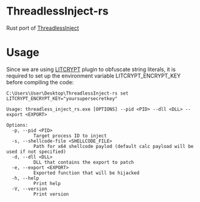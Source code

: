 
# ThreadlessInject-rs

Rust port of [ThreadlessInject](https://github.com/CCob/ThreadlessInject/)

# Usage

Since we are using [LITCRYPT](https://github.com/anvie/litcrypt.rs) plugin to obfuscate string literals, it is required to set up the environment variable LITCRYPT_ENCRYPT_KEY before compiling the code:

	C:\Users\User\Desktop\ThreadlessInject-rs set LITCRYPT_ENCRYPT_KEY="yoursupersecretkey"

```
Usage: threadless_inject_rs.exe [OPTIONS] --pid <PID> --dll <DLL> --export <EXPORT>

Options:
  -p, --pid <PID>
          Target process ID to inject
  -s, --shellcode-file <SHELLCODE_FILE>
          Path for x64 shellcode paylod (default calc payload will be used if not specified)
  -d, --dll <DLL>
          DLL that contains the export to patch
  -e, --export <EXPORT>
          Exported function that will be hijacked
  -h, --help
          Print help
  -V, --version
          Print version
```
